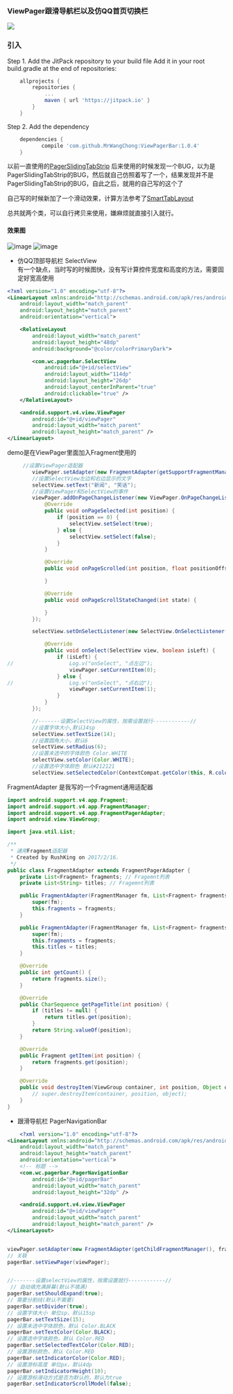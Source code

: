 ### ViewPager跟滑导航栏以及仿QQ首页切换栏

[![](https://jitpack.io/v/MrWangChong/ViewPagerBar.svg)](https://jitpack.io/#MrWangChong/ViewPagerBar)

### 引入
Step 1. Add the JitPack repository to your build file Add it in your root build.gradle at the end of repositories:
```gradle
	allprojects {
		repositories {
			...
			maven { url 'https://jitpack.io' }
		}
	}
```
Step 2. Add the dependency
```gradle
	dependencies {
	       compile 'com.github.MrWangChong:ViewPagerBar:1.0.4'
	}
```

以前一直使用的[PagerSlidingTabStrip](https://github.com/astuetz/PagerSlidingTabStrip) 后来使用的时候发现一个BUG，以为是PagerSlidingTabStrip的BUG，然后就自己仿照着写了一个，结果发现并不是PagerSlidingTabStrip的BUG，自此之后，就用的自己写的这个了

自己写的时候新加了一个滑动效果，计算方法参考了[SmartTabLayout](https://github.com/ogaclejapan/SmartTabLayout)

总共就两个类，可以自行拷贝来使用，嫌麻烦就直接引入就行。

#### 效果图
![image](https://github.com/MrWangChong/ViewPagerBar/blob/master/app/image/image1.gif)
![image](https://github.com/MrWangChong/ViewPagerBar/blob/master/app/image/image2.gif)

* 仿QQ顶部导航栏  SelectView  
有一个缺点，当时写的时候图快，没有写计算控件宽度和高度的方法，需要固定好宽高使用

```xml
<?xml version="1.0" encoding="utf-8"?>
<LinearLayout xmlns:android="http://schemas.android.com/apk/res/android"
    android:layout_width="match_parent"
    android:layout_height="match_parent"
    android:orientation="vertical">

    <RelativeLayout
        android:layout_width="match_parent"
        android:layout_height="48dp"
        android:background="@color/colorPrimaryDark">

        <com.wc.pagerbar.SelectView
            android:id="@+id/selectView"
            android:layout_width="114dp"
            android:layout_height="26dp"
            android:layout_centerInParent="true"
            android:clickable="true" />
    </RelativeLayout>

    <android.support.v4.view.ViewPager
        android:id="@+id/viewPager"
        android:layout_width="match_parent"
        android:layout_height="match_parent" />
</LinearLayout>
```
demo是在ViewPager里面加入Fragment使用的
```java
     //设置ViewPager适配器
        viewPager.setAdapter(new FragmentAdapter(getSupportFragmentManager(), fragments));
        //设置SelectView左边和右边显示的文字
        selectView.setText("新闻", "笑话");
        //设置ViewPager和SelectView的事件
        viewPager.addOnPageChangeListener(new ViewPager.OnPageChangeListener() {
            @Override
            public void onPageSelected(int position) {
                if (position == 0) {
                    selectView.setSelect(true);
                } else {
                    selectView.setSelect(false);
                }
            }

            @Override
            public void onPageScrolled(int position, float positionOffset, int positionOffsetPixels) {

            }

            @Override
            public void onPageScrollStateChanged(int state) {

            }
        });

        selectView.setOnSelectListener(new SelectView.OnSelectListener() {

            @Override
            public void onSelect(SelectView view, boolean isLeft) {
                if (isLeft) {
//					Log.v("onSelect", "点左边");
                    viewPager.setCurrentItem(0);
                } else {
//					Log.v("onSelect", "点右边");
                    viewPager.setCurrentItem(1);
                }
            }
        });

        //-------设置SelectView的属性，按需设置就行------------//
        //设置字体大小,默认14sp
        selectView.setTextSize(14);
        //设置圆角大小，默认6
        selectView.setRadius(6);
        //设置未选中的字体颜色 Color.WHITE
        selectView.setColor(Color.WHITE);
        //设置选中字体颜色 默认#212121
        selectView.setSelectedColor(ContextCompat.getColor(this, R.color.colorPrimaryDark));

```
FragmentAdapter 是我写的一个Fragment通用适配器

```java
import android.support.v4.app.Fragment;
import android.support.v4.app.FragmentManager;
import android.support.v4.app.FragmentPagerAdapter;
import android.view.ViewGroup;

import java.util.List;

/**
 * 通用Fragment适配器
 * Created by RushKing on 2017/2/16.
 */
public class FragmentAdapter extends FragmentPagerAdapter {
    private List<Fragment> fragments; // Fragemnt列表
    private List<String> titles; // Fragemnt列表

    public FragmentAdapter(FragmentManager fm, List<Fragment> fragments) {
        super(fm);
        this.fragments = fragments;
    }

    public FragmentAdapter(FragmentManager fm, List<Fragment> fragments, List<String> titles) {
        super(fm);
        this.fragments = fragments;
        this.titles = titles;
    }

    @Override
    public int getCount() {
        return fragments.size();
    }

    @Override
    public CharSequence getPageTitle(int position) {
        if (titles != null) {
            return titles.get(position);
        }
        return String.valueOf(position);
    }

    @Override
    public Fragment getItem(int position) {
        return fragments.get(position);
    }

    @Override
    public void destroyItem(ViewGroup container, int position, Object object) {
        // super.destroyItem(container, position, object);
    }
}

```
* 跟滑导航栏 PagerNavigationBar
```xml
    <?xml version="1.0" encoding="utf-8"?>
<LinearLayout xmlns:android="http://schemas.android.com/apk/res/android"
    android:layout_width="match_parent"
    android:layout_height="match_parent"
    android:orientation="vertical">
    <!-- 标题 -->
    <com.wc.pagerbar.PagerNavigationBar
        android:id="@+id/pagerBar"
        android:layout_width="match_parent"
        android:layout_height="32dp" />

    <android.support.v4.view.ViewPager
        android:id="@+id/viewPager"
        android:layout_width="match_parent"
        android:layout_height="match_parent" />
</LinearLayout>

```

```java

viewPager.setAdapter(new FragmentAdapter(getChildFragmentManager(), fragments, titles));
// 关联
pagerBar.setViewPager(viewPager);


//-------设置selectView的属性，按需设置就行------------//
 // 自动填充满屏幕(默认不填满)
pagerBar.setShouldExpand(true);
// 需要分割线(默认不需要)
pagerBar.setDivider(true);
// 设置字体大小 单位sp，默认15sp
pagerBar.setTextSize(15);
// 设置未选中字体颜色，默认 Color.BLACK
pagerBar.setTextColor(Color.BLACK);
// 设置选中字体颜色，默认 Color.RED
pagerBar.setSelectedTextColor(Color.RED);
// 设置游标颜色，默认 Color.RED
pagerBar.setIndicatorColor(Color.RED);
// 设置游标高度 单位px，默认4dp
pagerBar.setIndicatorHeight(10);
// 设置游标滑动方式是否为默认的，默认为true
pagerBar.setIndicatorScrollModel(false);
        
```

